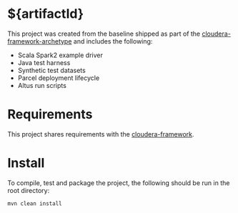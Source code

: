 # ${artifactId}

This project was created from the baseline shipped as part of the
[cloudera-framework-archetype](https://github.com/ggear/cloudera-framework/tree/master/cloudera-framework-archetype)
and includes the following:

* Scala Spark2 example driver
* Java test harness
* Synthetic test datasets
* Parcel deployment lifecycle
* Altus run scripts

# Requirements

This project shares requirements with the
[cloudera-framework](https://github.com/ggear/cloudera-framework#requirements).

# Install

To compile, test and package the project, the following should be run
in the root directory:

```bash
mvn clean install
```

